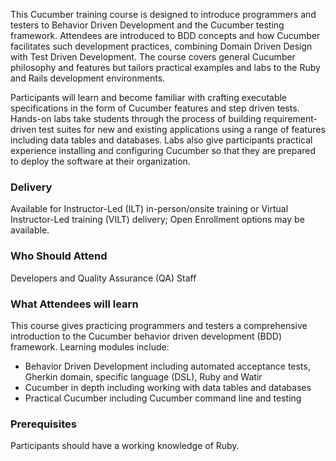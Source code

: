 <!-- Cucumber Fundamentals -->

This Cucumber training course is designed to introduce programmers and testers to Behavior Driven Development and the Cucumber testing framework. Attendees are introduced to BDD concepts and how Cucumber facilitates such development practices, combining Domain Driven Design with Test Driven Development. The course covers general Cucumber philosophy and features but tailors practical examples and labs to the Ruby and Rails development environments.

Participants will learn and become familiar with crafting executable specifications in the form of Cucumber features and step driven tests. Hands-on labs take students through the process of building requirement-driven test suites for new and existing applications using a range of features including data tables and databases. Labs also give participants practical experience installing and configuring Cucumber so that they are prepared to deploy the software at their organization.

### Delivery

Available for Instructor-Led (ILT) in-person/onsite training or Virtual Instructor-Led training (VILT) delivery; Open Enrollment options may be available.


### Who Should Attend

Developers and Quality Assurance (QA) Staff


### What Attendees will learn

This course gives practicing programmers and testers a comprehensive introduction to the Cucumber behavior driven
development (BDD) framework. Learning modules include:

- Behavior Driven Development including automated acceptance tests, Gherkin domain, specific language (DSL), Ruby and Watir
- Cucumber in depth including working with data tables and databases
- Practical Cucumber including Cucumber command line and testing

### Prerequisites

Participants should have a working knowledge of Ruby.
